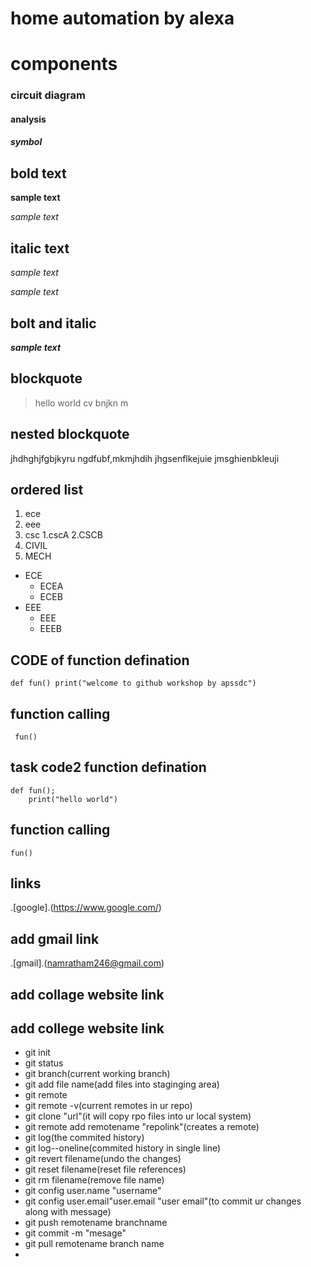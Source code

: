 # home automation by alexa
# components
### circuit diagram
#### analysis
##### symbol
## bold text
**sample text**

_sample text_
## italic text
*sample text*

_sample text_

## bolt and italic
**_sample text_**
## blockquote
> hello world
cv bnjkn m
## nested blockquote
jhdhghjfgbjkyru
ngdfubf,mkmjhdih
jhgsenflkejuie
jmsghienbkleuji
## ordered list
1. ece
2. eee
3. csc
    1.cscA
    2.CSCB
 4. CIVIL
 5. MECH
- ECE
    * ECEA
    * ECEB
- EEE
    * EEE
    * EEEB
## CODE of function defination
`
def fun()
        print("welcome to github workshop by apssdc")
 `
 ## function calling
 `
 fun()`
## task code2 function defination 
```
def fun();
    print("hello world")
```
## function calling
`
fun()
`

## links
.[google].(https://www.google.com/)

## add gmail link
.[gmail].(namratham246@gmail.com)

## add collage website link

## add college website link
- git init
- git status
- git branch(current working branch)
- git add file name(add files into staginging area)
- git remote
- git remote -v(current remotes in ur repo)
- git clone "url"(it will copy rpo files into ur local system)
- git remote add remotename "repolink"(creates a remote)
- git log(the commited history)
- git log--oneline(commited history in single line)
- git revert filename(undo the changes)
- git reset filename(reset file references)
- git rm filename(remove file name)
- git config user.name "username"
- git config user.email"user.email "user email"(to commit ur changes along with message)
- git push remotename branchname
- git commit -m "mesage"
- git pull remotename branch name
- 
